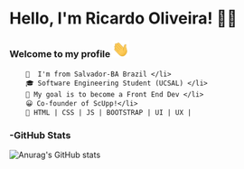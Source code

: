 <h1> Hello, I'm Ricardo Oliveira! 🧑‍💻 </h1>


### Welcome to my profile <img src="https://raw.githubusercontent.com/parth-27/parth-27/master/Hi.gif" width="30px" style="max-width:100%;"> 




````
    📍  I'm from Salvador-BA Brazil </li>
    🎓 Software Engineering Student (UCSAL) </li>
    🎨 My goal is to become a Front End Dev </li>
    😀 Co-founder of ScUpp!</li>
    💾 HTML | CSS | JS | BOOTSTRAP | UI | UX |
````

### -GitHub Stats
![Anurag's GitHub stats](https://github-readme-stats.vercel.app/api?username=ricardoliveiraof2m&show_icons=true&theme=tokyonight) 

